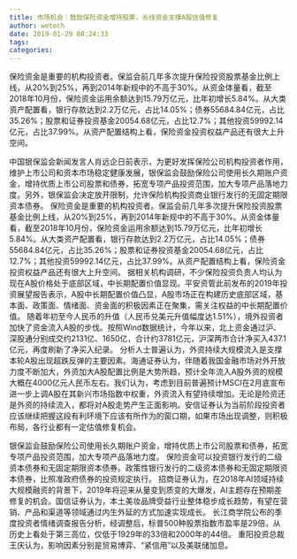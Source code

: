 ```yaml
---
title: 市场机会｜鼓励保险资金增持股票，长线资金支撑A股估值修复
author: wetech
date: 2019-01-29 08:24:33
tags: 
categories: 
---
```

保险资金是重要的机构投资者。保监会前几年多次提升保险投资股票基金比例上线，从20%到25%，再到2014年新规中的不高于30%。从资金体量看，截至2018年10月份，保险资金运用余额达到15.79万亿元，比年初增长5.84%。从大类资产配置看，银行存款达到2.2万亿元，占比14.05%；债券55684.84亿元，占比35.26%；股票和证券投资基金20054.68亿元，占比12.7%；其他投资59992.14亿元，占比37.99%。从资产配置结构上看，保险资金投资权益产品还有很大上升空间。
<!-- more -->
中国银保监会新闻发言人肖远企日前表示，为更好发挥保险公司机构投资者作用，维护上市公司和资本市场稳定健康发展，银保监会鼓励保险公司使用长久期账户资金，增持优质上市公司股票和债券，拓宽专项产品投资范围，加大专项产品落地力度。另外，银保监会决定放开限制，允许保险机构投资商业银行发行的无固定期限资本债券。
保险资金是重要的机构投资者。保监会前几年多次提升保险投资股票基金比例上线，从20%到25%，再到2014年新规中的不高于30%。从资金体量看，截至2018年10月份，保险资金运用余额达到15.79万亿元，比年初增长5.84%。从大类资产配置看，银行存款达到2.2万亿元，占比14.05%；债券55684.84亿元，占比35.26%；股票和证券投资基金20054.68亿元，占比12.7%；其他投资59992.14亿元，占比37.99%。从资产配置结构上看，保险资金投资权益产品还有很大上升空间。
据相关机构调研，不少保险投资负责人均认为现在A股价格处于底部区域，中长期配置价值显现。平安资管此前发布的2019年投资展望报告表示，A股中长期配置价值凸显，A股市场正在构建历史底部区域，基本面、政策面、情绪面、资金面的积极因素正在聚集，需关注权益的中长期配置价值。
随着年初至今人民币的升值（人民币兑美元升值幅度达1.51%），境外投资者加快了资金流入A股的步伐。按照Wind数据统计，今年以来，北上资金通过沪、深股通分别成交约2131亿、1650亿，合计约3781亿元，沪深两市合计净买入437.1亿元，再度刷新了净买入纪录。
分析人士普遍认为，外资持续大规模流入是支撑本轮A股出现超跌反弹的主要因素。海通证券认为，伴随着我国金融市场对外开放力度不断加大，外资加大A股配置比例是大势所趋，预计全年流入A股外资的规模大概在4000亿元人民币左右。我们认为，考虑到目前普遍预计MSCI在2月底宣布进一步上调A股在其新兴市场指数中权重，外资流入有望持续增加。无论是险资还是外资的持续流入，都将对A股走势产生正面影响。安信证券认为当前阶段投资者应该继续把握这段有利环境下应该有所作为的窗口期，如果市场出现调整，则积极布局，各行业都有一定估值修复机会。
 
 
银保监会鼓励保险公司使用长久期账户资金，增持优质上市公司股票和债券，拓宽专项产品投资范围，加大专项产品落地力度。
保险资金可以投资银行发行的二级资本债券和无固定期限资本债券。政策性银行发行的二级资本债券和无固定期限资本债券，比照准政府债券的投资规定执行。
招商证券认为，在2018年AI领域持续大规模融资的背景下，2019年将迎来从量变到质变的大爆发，AI主题存在预期差修复的机会。国信证券认为，本土美妆品牌受益行业整体稳步成长趋势，有望在营销、产品和渠道等领域通过内生外延的方式加速实现成长。
长江商学院公布的季度投资者情绪调查报告分析，经调整后，标普500种股票指数市盈率是29倍，从历史上看处于第三高位，仅低于1929年的33倍和2000年的44倍。
重阳投资总裁王庆认为，影响因素分别是贸易博弈、“紧信用”以及美联储加息。
